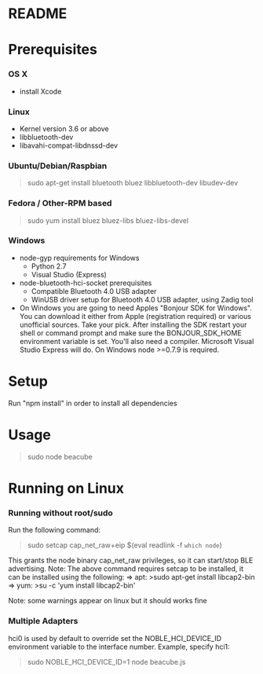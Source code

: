 # README #

# Prerequisites #

### OS X ###
* install Xcode

### Linux ###
* Kernel version 3.6 or above
* libbluetooth-dev
* libavahi-compat-libdnssd-dev

### Ubuntu/Debian/Raspbian ###
>sudo apt-get install bluetooth bluez libbluetooth-dev libudev-dev

### Fedora / Other-RPM based ###
>sudo yum install bluez bluez-libs bluez-libs-devel

### Windows ###
* node-gyp requirements for Windows
    * Python 2.7
    * Visual Studio (Express)
* node-bluetooth-hci-socket prerequisites
    * Compatible Bluetooth 4.0 USB adapter
    * WinUSB driver setup for Bluetooth 4.0 USB adapter, using Zadig tool
* On Windows you are going to need Apples "Bonjour SDK for Windows". You can download it either from Apple (registration required) or various unofficial sources. Take your pick. After installing the SDK restart your shell or command prompt and make sure the BONJOUR_SDK_HOME environment variable is set. You'll also need a compiler. Microsoft Visual Studio Express will do. On Windows node >=0.7.9 is required.


# Setup #
Run "npm install" in order to install all dependencies

# Usage #
>sudo node beacube

# Running on Linux #

### Running without root/sudo ###
Run the following command:
>sudo setcap cap_net_raw+eip $(eval readlink -f `which node`)

This grants the node binary cap_net_raw privileges, so it can start/stop BLE advertising.
Note: The above command requires setcap to be installed, it can be installed using the following:
=> apt: >sudo apt-get install libcap2-bin
=> yum: >su -c \'yum install libcap2-bin\'

Note: some warnings appear on linux but it should works fine

### Multiple Adapters ###
hci0 is used by default to override set the NOBLE_HCI_DEVICE_ID environment variable to the interface number.
Example, specify hci1:
>sudo NOBLE_HCI_DEVICE_ID=1 node beacube.js